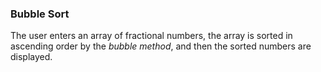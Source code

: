 ﻿### Bubble Sort

The user enters an array of fractional numbers, the array is sorted in ascending order by the *bubble method*,
and then the sorted numbers are displayed.